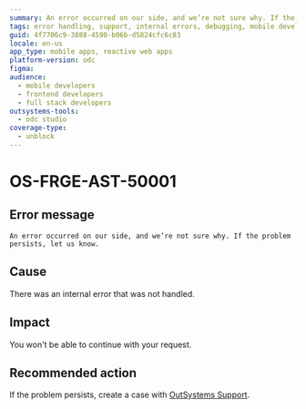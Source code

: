 ```yaml
---
summary: An error occurred on our side, and we’re not sure why. If the problem persists, let us know.
tags: error handling, support, internal errors, debugging, mobile development
guid: 4f7706c9-3888-4590-b06b-d5824cfc6c83
locale: en-us
app_type: mobile apps, reactive web apps
platform-version: odc
figma:
audience:
  - mobile developers
  - frontend developers
  - full stack developers
outsystems-tools:
  - odc studio
coverage-type:
  - unblock
---
```


# OS-FRGE-AST-50001

## Error message

`An error occurred on our side, and we’re not sure why. If the problem persists, let us know.`

## Cause

There was an internal error that was not handled.

## Impact

You won't be able to continue with your request.

## Recommended action

If the problem persists, create a case with [OutSystems Support](https://www.outsystems.com/support/portal/open-support-case?ErrorCode=OS-FRGE-AST-50001).
